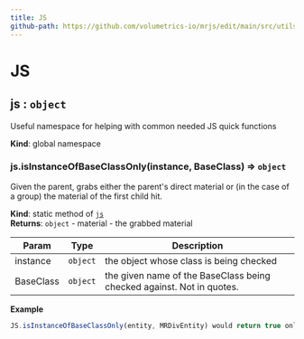 ```yaml
---
title: JS
github-path: https://github.com/volumetrics-io/mrjs/edit/main/src/utils/JS.js
---
```

# JS

<a name="js"></a>

## js : <code>object</code>
Useful namespace for helping with common needed JS quick functions

**Kind**: global namespace  
<a name="js.isInstanceOfBaseClassOnly"></a>

### js.isInstanceOfBaseClassOnly(instance, BaseClass) ⇒ <code>object</code>
Given the parent, grabs either the parent's direct material or (in the case of a group) the
material of the first child hit.

**Kind**: static method of [<code>js</code>](#js)  
**Returns**: <code>object</code> - material - the grabbed material  

| Param | Type | Description |
| --- | --- | --- |
| instance | <code>object</code> | the object whose class is being checked |
| BaseClass | <code>object</code> | the given name of the BaseClass being checked against. Not in quotes. |

**Example**  
```js
JS.isInstanceOfBaseClassOnly(entity, MRDivEntity) would return true only on <mr-div> entities.
```
